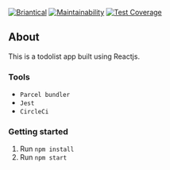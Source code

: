 [![Briantical](https://circleci.com/gh/briantical/ReactHooks.svg?style=shield)](https://circleci.com/gh/briantical/ReactHooks)
[![Maintainability](https://api.codeclimate.com/v1/badges/c60c6089dc253c050e6f/maintainability)](https://codeclimate.com/github/briantical/ReactHooks/maintainability)
[![Test Coverage](https://api.codeclimate.com/v1/badges/c60c6089dc253c050e6f/test_coverage)](https://codeclimate.com/github/briantical/ReactHooks/test_coverage)

## About

This is a todolist app built using Reactjs.

### Tools

- `Parcel bundler`
- `Jest`
- `CircleCi`

### Getting started

1. Run `npm install`
2. Run `npm start`
